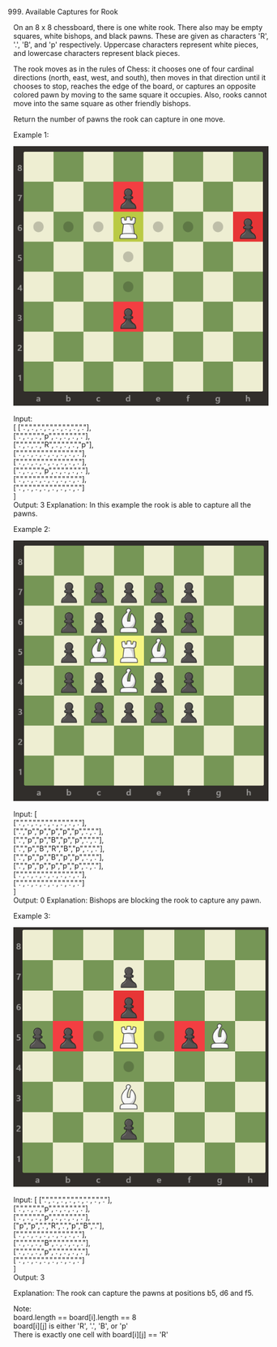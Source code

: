 999. Available Captures for Rook

On an 8 x 8 chessboard, there is one white rook.  There also may be empty squares, white bishops, and black pawns.  These are given as characters 'R', '.', 'B', and 'p' respectively. Uppercase characters represent white pieces, and lowercase characters represent black pieces.

The rook moves as in the rules of Chess: it chooses one of four cardinal directions (north, east, west, and south), then moves in that direction until it chooses to stop, reaches the edge of the board, or captures an opposite colored pawn by moving to the same square it occupies.  Also, rooks cannot move into the same square as other friendly bishops.

Return the number of pawns the rook can capture in one move.

Example 1:

![](mdImg/2020-03-26-11-42-51.png)

Input:  
[
    [".",".",".",".",".",".",".","."],  
    [".",".",".","p",".",".",".","."],  
    [".",".",".","R",".",".",".","p"],  
    [".",".",".",".",".",".",".","."],  
    [".",".",".",".",".",".",".","."],  
    [".",".",".","p",".",".",".","."],  
    [".",".",".",".",".",".",".","."],  
    [".",".",".",".",".",".",".","."]  
]  
Output: 3
Explanation: 
In this example the rook is able to capture all the pawns.

Example 2:

![](mdImg/2020-03-26-11-44-09.png)

Input: 
[  
    [".",".",".",".",".",".",".","."],  
    [".","p","p","p","p","p",".","."],  
    [".","p","p","B","p","p",".","."],  
    [".","p","B","R","B","p",".","."],  
    [".","p","p","B","p","p",".","."],  
    [".","p","p","p","p","p",".","."],  
    [".",".",".",".",".",".",".","."],  
    [".",".",".",".",".",".",".","."]  
]  
Output: 0
Explanation: 
Bishops are blocking the rook to capture any pawn.

Example 3:

![](mdImg/2020-03-26-11-45-03.png)

Input: 
[
    [".",".",".",".",".",".",".","."],  
    [".",".",".","p",".",".",".","."],  
    [".",".",".","p",".",".",".","."],  
    ["p","p",".","R",".","p","B","."],  
    [".",".",".",".",".",".",".","."],  
    [".",".",".","B",".",".",".","."],  
    [".",".",".","p",".",".",".","."],  
    [".",".",".",".",".",".",".","."]  
]  
Output: 3  

Explanation: 
The rook can capture the pawns at positions b5, d6 and f5.
 

Note:  
board.length == board[i].length == 8  
board[i][j] is either 'R', '.', 'B', or 'p'  
There is exactly one cell with board[i][j] == 'R'  
